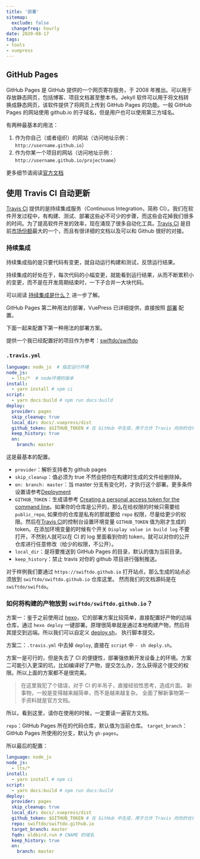 ```yaml
---
title: '部署'
sitemap:
  exclude: false
  changefreq: hourly
date: 2020-08-17
tags:
- tools
- vuepress
---
```


## GitHub Pages

GitHub Pages 是 GitHub 提供的一个网页寄存服务，于 2008 年推出。可以用于存放静态网页，包括博客、项目文档甚至整本书。Jekyll 软件可以用于将文档转换成静态网页，该软件提供了将网页上传到 GitHub Pages 的功能。一般 GitHub Pages 的网站使用 github.io 的子域名，但是用户也可以使用第三方域名。

有两种最基本的用法：

1. 作为你自己（或者组织）的网站（访问地址示例：`http://username.github.io`）
2. 作为你某一个项目的网站（访问地址示例：`http://username.github.io/projectname`）

更多细节请阅读[官方文档](https://help.github.com/cn/github/working-with-github-pages/about-github-pages)

## 使用 Travis CI 自动更新

[Travis CI](https://travis-ci.org/) 提供的是持续集成服务（Continuous Integration，简称 CI）。我们在软件开发过程中，有构建、测试、部署这些必不可少的步骤，而这些会花掉我们很多的时间。为了提高软件开发的效率，现在涌现了很多自动化工具。[Travis CI](https://travis-ci.org/) 是目前[市场份额](https://github.blog/2017-11-07-github-welcomes-all-ci-tools/)最大的一个，而且有很详细的文档以及可以和 Github 很好的对接。

### 持续集成

持续集成指的是只要代码有变更，就自动运行构建和测试，反馈运行结果。

持续集成的好处在于，每次代码的小幅变更，就能看到运行结果，从而不断累积小的变更，而不是在开发周期结束时，一下子合并一大块代码。

可以阅读 [持续集成是什么？](http://www.ruanyifeng.com/blog/2015/09/continuous-integration.html) 进一步了解。

GitHub Pages 第二种用法的部署，VuePress 已详细提供，直接按照 [部署](https://vuepress.vuejs.org/zh/guide/deploy.html#github-pages) 配置。

下面一起来配置下第一种用法的部署方案。

提供一个我已经配置好的项目作为参考：[swiftdo/swiftdo](https://github.com/swiftdo/swiftdo)

### `.travis.yml`

```yml
language: node_js  # 指定运行环境
node_js:
  - lts/*  # node环境的版本
install:
  - yarn install # npm ci
script:
  - yarn docs:build # npm run docs:build
deploy:
  provider: pages
  skip_cleanup: true
  local_dir: docs/.vuepress/dist
  github_token: $GITHUB_TOKEN # 在 GitHub 中生成，用于允许 Travis 向你的仓库推送代码。在 Travis 的项目设置页面进行配置，设置为 secure variable
  keep_history: true
  on:
    branch: master
```

这是最基本的配置。

* `provider`：解析支持者为 github pages
* `skip_cleanup`：值必须为 true 不然会把你在构建时生成的文件给删除掉。
* `on: branch: master`：当 master 分支有变化时，才执行这个部署。更多条件设置请参考[Deployment](https://docs.travis-ci.com/user/deployment/)
* `GITHUB_TOKEN`：生成请参考 [Creating a personal access token for the command line](https://help.github.com/articles/creating-a-personal-access-token-for-the-command-line/)。如果你的仓库是公开的，那么在给权限的时候只需要给`public_repo`, 如果你的仓库是私有的那就要给 `repo` 权限，尽量给更少的权限。然后在[Travis CI](https://travis-ci.org/)的控制台设置环境变量 `GITHUB_TOKEN` 值为刚才生成的 token。在添加环境变量的时候有个开关 `Display value in build log` 不要打开，不然别人就可以在 CI 的 log 里面看到你的 token，就可以对你的公开仓库进行任意修改（给少的权限，不公开）。
* `local_dir`：是将要推送到 GitHub Pages 的目录，默认的值为当前目录。
* `keep_history`：禁止 travis 对你的 github 项目进行强制推送。

对于样例我们要通过 `https://swiftdo.github.io` 打开站点，那么生成的站点必须放到 `swiftdo/swiftdo.github.io` 仓库这里。
然而我们的文档源码是在 `swiftdo/swiftdo`。

### 如何将构建的产物放到 `swiftdo/swiftdo.github.io`？

方案一：鉴于之前使用过 [hexo](https://hexo.io/zh-cn/)，它的部署方案比较简单，直接配置好产物的远端仓库，通过 `hexo deploy` 一键部署。原理很简单就是通过本地构建产物，然后将其提交到远端。所以我们可以自定义 [deploy.sh](https://github.com/swiftdo/swiftdo/blob/master/deploy.sh)， 执行脚本提交。

方案二：`.travis.yml` 中去掉 `deploy`, 直接在 `script` 中 `- sh deply.sh`。

方案一是可行的，但是失去了 CI 的便捷性，部署强依赖开发设备上的环境。方案二可能引入更深的坑，比如编译好了产物，提交怎么办，怎么获得这个提交的权限。所以上面的方案都不是很完美。

> 在这里我犯了个错误，对于 CI 的半吊子，直接经验性思考，造成片面。
> 新事物，一般是变得越来越简单，而不是越来越复杂。
> 全面了解新事物第一手资料就是官方文档。

所以，看到这里，请你在使用的时候，一定要读一遍官方文档。

`repo`：GitHub Pages 所在的代码仓库，默认值为当前仓库。
`target_branch`：GitHub Pages 所使用的分支，默认为 `gh-pages`。

所以最后的配置：

```yaml
language: node_js
node_js:
  - lts/*
install:
  - yarn install # npm ci
script:
  - yarn docs:build # npm run docs:build
deploy:
  provider: pages
  skip_cleanup: true
  local_dir: docs/.vuepress/dist
  github_token: $GITHUB_TOKEN # 在 GitHub 中生成，用于允许 Travis 向你的仓库推送代码。在 Travis 的项目设置页面进行配置，设置为 secure variable
  repo: swiftdo/swiftdo.github.io
  target_branch: master
  fqdn: oldbird.run # CNAME 的域名
  keep_history: true
  on:
    branch: master
```
